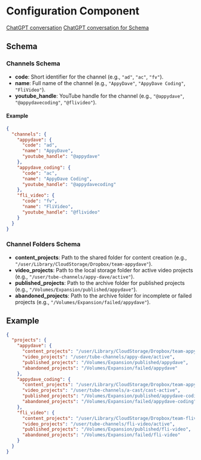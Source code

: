 # Configuration Component

[ChatGPT conversation](https://chatgpt.com/g/g-4dMsIRK3E-ruby-script-assistant/c/d8ea5960-071b-48aa-9fd9-554ca302c7dd)
[ChatGPT conversation for Schema](https://chatgpt.com/c/bb93e7ac-f139-44f9-8b9c-4e74ac2fa461)


## Schema

### Channels Schema

- **code**: Short identifier for the channel (e.g., `"ad"`, `"ac"`, `"fv"`).
- **name**: Full name of the channel (e.g., `"AppyDave"`, `"AppyDave Coding"`, `"FliVideo"`).
- **youtube_handle**: YouTube handle for the channel (e.g., `"@appydave"`, `"@appydavecoding"`, `"@flivideo"`).

#### Example

```json
{
  "channels": {
    "appydave": {
      "code": "ad",
      "name": "AppyDave",
      "youtube_handle": "@appydave"
    },
    "appydave_coding": {
      "code": "ac",
      "name": "AppyDave Coding",
      "youtube_handle": "@appydavecoding"
    },
    "fli_video": {
      "code": "fv",
      "name": "FliVideo",
      "youtube_handle": "@flivideo"
    }
  }
}
```

### Channel Folders Schema

- **content_projects**: Path to the shared folder for content creation (e.g., `"/user/Library/CloudStorage/Dropbox/team-appydave"`).
- **video_projects**: Path to the local storage folder for active video projects (e.g., `"/user/tube-channels/appy-dave/active"`).
- **published_projects**: Path to the archive folder for published projects (e.g., `"/Volumes/Expansion/published/appydave"`).
- **abandoned_projects**: Path to the archive folder for incomplete or failed projects (e.g., `"/Volumes/Expansion/failed/appydave"`).

## Example
```json
{
  "projects": {
    "appydave": {
      "content_projects": "/user/Library/CloudStorage/Dropbox/team-appydave",
      "video_projects": "/user/tube-channels/appy-dave/active",
      "published_projects": "/Volumes/Expansion/published/appydave",
      "abandoned_projects": "/Volumes/Expansion/failed/appydave"
    },
    "appydave_coding": {
      "content_projects": "/user/Library/CloudStorage/Dropbox/team-appydavecoding",
      "video_projects": "/user/tube-channels/a-cast/cast-active",
      "published_projects": "/Volumes/Expansion/published/appydave-coding",
      "abandoned_projects": "/Volumes/Expansion/failed/appydave-coding"
    },
    "fli_video": {
      "content_projects": "/user/Library/CloudStorage/Dropbox/team-flivideo",
      "video_projects": "/user/tube-channels/fli-video/active",
      "published_projects": "/Volumes/Expansion/published/fli-video",
      "abandoned_projects": "/Volumes/Expansion/failed/fli-video"
    }
  }
}
```